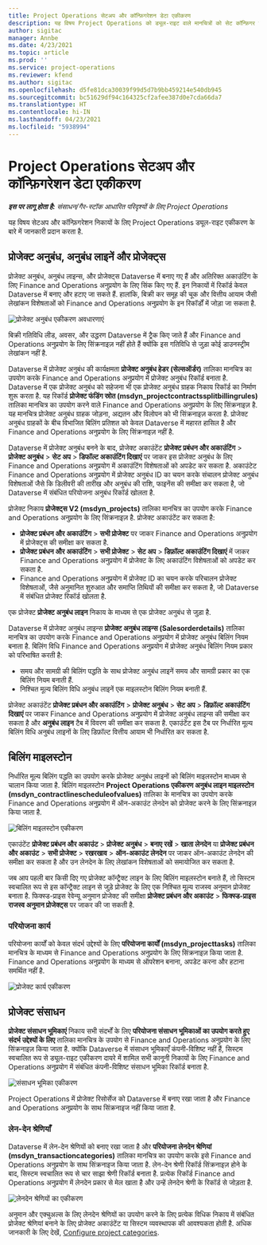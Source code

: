 ```yaml
---
title: Project Operations सेटअप और कॉन्फ़िगरेशन डेटा एकीकरण
description: यह विषय Project Operations को ड्यूल-राइट वाले मानचित्रों को सेट कॉन्फ़िगर करने के बारे में जानकारी प्रदान करता है.
author: sigitac
manager: Annbe
ms.date: 4/23/2021
ms.topic: article
ms.prod: ''
ms.service: project-operations
ms.reviewer: kfend
ms.author: sigitac
ms.openlocfilehash: d5fe81dca30039f99d5d7b9bb459214e540db945
ms.sourcegitcommit: bc51629df94c164325cf2afee387d0e7cda66da7
ms.translationtype: HT
ms.contentlocale: hi-IN
ms.lasthandoff: 04/23/2021
ms.locfileid: "5938994"
---
```

# <a name="project-operations-setup-and-configuration-data-integration"></a>Project Operations सेटअप और कॉन्फ़िगरेशन डेटा एकीकरण

_**इस पर लागू होता है:** संसाधन/गैर-स्टॉक आधारित परिदृश्यों के लिए Project Operations_

यह विषय सेटअप और कॉन्फ़िगरेशन निकायों के लिए Project Operations ड्यूल-राइट एकीकरण के बारे में जानकारी प्रदान करता है.

## <a name="project-contracts-contract-lines-and-projects"></a>प्रोजेक्ट अनुबंध, अनुबंध लाइनें और प्रोजेक्ट्स

प्रोजेक्ट अनुबंध, अनुबंध लाइन्स, और प्रोजेक्ट्स Dataverse में बनाए गए हैं और अतिरिक्त अकाउंटिंग के लिए Finance and Operations अनुप्रयोग के लिए सिंक किए गए हैं. इन निकायों में रिकॉर्ड केवल Dataverse में बनाए और हटाए जा सकते हैं. हालांकि, बिक्री कर समूह की चूक और वित्तीय आयाम जैसी लेखांकन विशेषताओं को Finance and Operations अनुप्रयोग के इन रिकॉर्डों में जोड़ा जा सकता है.

  ![प्रोजेक्ट अनुबंध एकीकरण अवधारणाएं](./media/1ProjectContract.jpg)

बिक्री गतिविधि लीड, अवसर, और उद्धरण Dataverse में ट्रैक किए जाते हैं और Finance and Operations अनुप्रयोग के लिए सिंक्रनाइज़ नहीं होते हैं क्योंकि इस गतिविधि से जुड़ा कोई डाउनस्ट्रीम लेखांकन नहीं है.

Dataverse में प्रोजेक्ट अनुबंध की कार्यक्षमता **प्रोजेक्ट अनुबंध हेडर (सेल्सऑर्डर)** तालिका मानचित्र का उपयोग करके Finance and Operations अनुप्रयोग में प्रोजेक्ट अनुबंध रिकॉर्ड बनाता है. Dataverse में एक प्रोजेक्ट अनुबंध को सहेजना भी एक प्रोजेक्ट अनुबंध ग्राहक निकाय रिकॉर्ड का निर्माण शुरू करता है. यह रिकॉर्ड **प्रोजेक्ट फंडिंग स्रोत (msdyn\_projectcontractssplitbillingrules)** तालिका मानचित्र का उपयोग करने वाले Finance and Operations अनुप्रयोग के लिए सिंक्रनाइज़ है. यह मानचित्र प्रोजेक्ट अनुबंध ग्राहक जोड़ना, अद्यतन और विलोपन को भी सिंक्रनाइज़ करता है. प्रोजेक्ट अनुबंध ग्राहकों के बीच विभाजित बिलिंग प्रतिशत को केवल Dataverse में महारत हासिल है और Finance and Operations अनुप्रयोग के लिए सिंक्रनाइज़ नहीं है.

Dataverse में प्रोजेक्ट अनुबंध बनने के बाद, प्रोजेक्ट अकाउंटेंट **प्रोजेक्ट प्रबंधन और अकाउंटिंग** > **प्रोजेक्ट अनुबंध** > **सेट अप** > **डिफॉल्ट अकाउंटिंग दिखाएं** पर जाकर इस प्रोजेक्ट अनुबंध के लिए Finance and Operations अनुप्रयोग में अकाउंटिंग विशेषताओं को अपडेट कर सकता है. अकाउंटेट Finance and Operations अनुप्रयोग में प्रोजेक्ट अनुबंध ID का चयन करके संचालन प्रोजेक्ट अनुबंध विशेषताओं जैसे कि डिलीवरी की तारीख और अनुबंध की राशि, फाइनेंस की समीक्षा कर सकता है, जो Dataverse में संबंधित परियोजना अनुबंध रिकॉर्ड खोलता है.

प्रोजेक्ट निकाय **प्रोजेक्ट्स V2 (msdyn\_projects)** तालिका मानचित्र का उपयोग करके Finance and Operations अनुप्रयोग के लिए सिंक्रनाइज़ है. प्रोजेक्ट अकाउंटेंट कर सकता है:

  - **प्रोजेक्ट प्रबंधन और अकाउंटिंग** > **सभी प्रोजेक्ट** पर जाकर Finance and Operations अनुप्रयोग में प्रोजेक्ट्स की समीक्षा कर सकता है. 
  - **प्रोजेक्ट प्रबंधन और अकाउंटिंग** > **सभी प्रोजेक्ट** > **सेट अप** > **डिफ़ॉल्ट अकाउंटिंग दिखाएं** में जाकर Finance and Operations अनुप्रयोग में प्रोजेक्ट के लिए अकाउंटिंग विशेषताओं को अपडेट कर सकता है.  
  - Finance and Operations अनुप्रयोग में प्रोजेक्ट ID का चयन करके परिचालन प्रोजेक्ट विशेषताओं, जैसे अनुमानित शुरुआत और समाप्ति तिथियों की समीक्षा कर सकता है, जो Dataverse में संबंधित प्रोजेक्ट रिकॉर्ड खोलता है.

एक प्रोजेक्ट **प्रोजेक्ट अनुबंध लाइन** निकाय के माध्यम से एक प्रोजेक्ट अनुबंध से जुड़ा है.

Dataverse में प्रोजेक्ट अनुबंध लाइन्स **प्रोजेक्ट अनुबंध लाइन्स (Salesorderdetails)** तालिका मानचित्र का उपयोग करके Finance and Operations अनुप्रयोग में प्रोजेक्ट अनुबंध बिलिंग नियम बनाता है. बिलिंग विधि Finance and Operations अनुप्रयोग में प्रोजेक्ट अनुबंध बिलिंग नियम प्रकार को परिभाषित करती है:

  - समय और सामग्री की बिलिंग पद्धति के साथ प्रोजेक्ट अनुबंध लाइनें समय और सामग्री प्रकार का एक बिलिंग नियम बनाती हैं.
  - निश्चित मूल्य बिलिंग विधि अनुबंध लाइनें एक माइलस्टोन बिलिंग नियम बनाती हैं.

प्रोजेक्ट अकाउंटेंट **प्रोजेक्ट प्रबंधन और अकाउंटिंग** > **प्रोजेक्ट अनुबंध** > **सेट अप** > **डिफ़ॉल्ट अकाउंटिंग दिखाएं** पर जाकर Finance and Operations अनुप्रयोग में प्रोजेक्ट अनुबंध लाइन्स की समीक्षा कर सकता है और **अनुबंध लाइन** टैब में विवरण की समीक्षा कर सकता है. एकाउंटेंट इस टैब पर निर्धारित मूल्य बिलिंग विधि अनुबंध लाइनों के लिए डिफ़ॉल्ट वित्तीय आयाम भी निर्धारित कर सकता है.

## <a name="billing-milestones"></a>बिलिंग माइलस्टोन

निर्धारित मूल्य बिलिंग पद्धति का उपयोग करके प्रोजेक्ट अनुबंध लाइनों को बिलिंग माइलस्टोन माध्यम से चालान किया जाता है. बिलिंग माइलस्टोन **Project Operations एकीकरण अनुबंध लाइन माइलस्टोन (msdyn\_contractlinescheduleofvalues)** तालिका के मानचित्र का उपयोग करके Finance and Operations अनुप्रयोग में ऑन-अकाउंट लेनदेन को प्रोजेक्ट करने के लिए सिंक्रनाइज़ किया जाता है.

  ![बिलिंग माइलस्टोन एकीकरण](./media/2Milestones.jpg)

एकाउंटेंट **प्रोजेक्ट प्रबंधन और अकाउंट** > **प्रोजेक्ट अनुबंध** > **बनाए रखें** > **खाता लेनदेन** या **प्रोजेक्ट प्रबंधन और अकाउंट** > **सभी प्रोजेक्ट** > **रखरखाव** > **ऑन-अकाउंट लेनदेन** पर जाकर ऑन-अकाउंट लेनदेन की समीक्षा कर सकता है और उन लेनदेन के लिए लेखांकन विशेषताओं को समायोजित कर सकता है.

जब आप पहली बार किसी दिए गए प्रोजेक्ट कॉन्ट्रैक्ट लाइन के लिए बिलिंग माइलस्टोन बनाते हैं, तो सिस्टम स्वचालित रूप से इस कॉन्ट्रैक्ट लाइन से जुड़े प्रोजेक्ट के लिए एक निश्चित मूल्य राजस्व अनुमान प्रोजेक्ट बनाता है. फिक्स्ड-प्राइस रेवेन्यू अनुमान प्रोजेक्ट की समीक्षा **प्रोजेक्ट प्रबंधन और अकाउंट** > **फिक्स्ड-प्राइस राजस्व अनुमान प्रोजेक्ट्स** पर जाकर की जा सकती है.

### <a name="project-tasks"></a>परियोजना कार्य

परियोजना कार्यों को केवल संदर्भ उद्देश्यों के लिए **परियोजना कार्यों (msdyn\_projecttasks)** तालिका मानचित्र के माध्यम से Finance and Operations अनुप्रयोग के लिए सिंक्रनाइज़ किया जाता है. Finance and Operations अनुप्रयोग के माध्यम से ऑपरेशन बनाना, अपडेट करना और हटाना समर्थित नहीं है.

  ![प्रोजेक्ट कार्य एकीकरण](./media/3Tasks.jpg)

## <a name="project-resources"></a>प्रोजेक्ट संसाधन

**प्रोजेक्ट संसाधन भूमिकाएं** निकाय सभी संदर्भों के लिए **परियोजना संसाधन भूमिकाओं का उपयोग करते हुए संदर्भ उद्देश्यों के लिए** तालिका मानचित्र के उपयोग से Finance and Operations अनुप्रयोग के लिए सिंक्रनाइज़ किया जाता है. क्योंकि Dataverse में संसाधन भूमिकाएँ कंपनी-विशिष्ट नहीं हैं, सिस्टम स्वचालित रूप से ड्यूल-राइट एकीकरण दायरे में शामिल सभी कानूनी निकायों के लिए Finance and Operations अनुप्रयोग में संबंधित कंपनी-विशिष्ट संसाधन भूमिका रिकॉर्ड बनाता है.

![संसाधन भूमिका एकीकरण](./media/5Resources.jpg)

Project Operations में प्रोजेक्ट रिसोर्सेज को Dataverse में बनाए रखा जाता है और Finance and Operations अनुप्रयोग के साथ सिंक्रनाइज नहीं किया जाता है.

### <a name="transaction-categories"></a>लेन-देन श्रेणियाँ

Dataverse में लेन-देन श्रेणियों को बनाए रखा जाता है और **परियोजना लेनदेन श्रेणियां (msdyn\_transactioncategories)** तालिका मानचित्र का उपयोग करके इसे Finance and Operations अनुप्रयोग के साथ सिंक्रनाइज किया जाता है. लेन-देन श्रेणी रिकॉर्ड सिंक्रनाइज़ होने के बाद, सिस्टम स्वचालित रूप से चार साझा श्रेणी रिकॉर्ड बनाता है. प्रत्येक रिकॉर्ड Finance and Operations अनुप्रयोग में लेनदेन प्रकार से मेल खाता है और उन्हें लेनदेन श्रेणी के रिकॉर्ड से जोड़ता है.

![लेनदेन श्रेणियों का एकीकरण](./media/4TransactionCategories.jpg)

अनुमान और एक्चुअल्स के लिए लेनदेन श्रेणियों का उपयोग करने के लिए प्रत्येक विधिक निकाय में संबंधित प्रोजेक्ट श्रेणियां बनाने के लिए प्रोजेक्ट अकाउंटेंट या सिस्टम व्यवस्थापक की आवश्यकता होती है. अधिक जानकारी के लिए देखें, [Configure project categories](../project-accounting/configure-project-categories.md).
